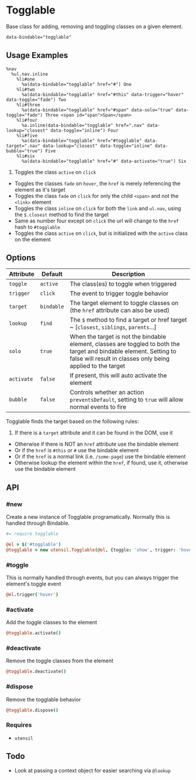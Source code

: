 
# Togglable
Base class for adding, removing and toggling classes on a given element.

```html
data-bindable="togglable"
```

## Usage Examples

<!--~ markup/togglable.html.haml -->
```haml
%nav
  %ul.nav.inline
    %li#one
      %a(data-bindable="togglable" href="#") One
    %li#two
      %a(data-bindable="togglable" href="#this" data-trigger="hover" data-toggle="fade") Two
    %li#three
      %a(data-bindable="togglable" href="#span" data-solo="true" data-toggle="fade") Three <span id="span">Span</span>
    %li#four
      %a.inline(data-bindable="togglable" href=".nav" data-lookup="closest" data-toggle="inline") Four
    %li#five
      %a(data-bindable="togglable" href="#togglable" data-target=".nav" data-lookup="closest" data-toggle="inline" data-bubble="true") Five
    %li#six
      %a(data-bindable="togglable" href="#" data-activate="true") Six
```
<!-- end -->

1. Toggles the class `active` on `click`
- Toggles the classes `fade` on `hover`, the `href` is merely referencing the element as it's target
- Toggles the class `fade` on `click` for only the child `<span>` and not the `<link>` element
- Toggles the class `inline` on `click` for both the `link` and `ul.nav`, using the `$.closest` method to find the target
- Same as number four except on `click` the url will change to the `href` hash to `#togglable`
- Toggles the class `active` on `click`, but is initialized with the `active` class on the element


## Options

Attribute  | Default            | Description
---------- | ------------------ | -------------------------------------------
`toggle`   | `active`           | The class(es) to toggle when triggered
`trigger`  | `click`            | The event to trigger toggle behavior
`target`   | `bindable`         | The target element to toggle classes on (the `href` attribute can also be used)
`lookup`   | `find`             | The `$` method to find a target or href target ~ [`closest`, `siblings`, `parents`...]
`solo`     | `true`             | When the target is not the bindable element, classes are toggled to both the target and bindable element. Setting to false will result in classes only being applied to the target
`activate` | `false`            | If present, this will auto activate the element
`bubble`   | `false`            | Controls whether an action `preventsDefault`, setting to `true` will allow normal events to fire

Togglable finds the target based on the following rules:

1. If there is a `target` attribute and it can be found in the DOM, use it
- Otherwise if there is NOT an `href` attribute use the bindable element
- Or if the `href` is `#this` or `#` use the bindable element
- Or if the `href` is a normal link (i.e. `/some-page`) use the bindable element
- Otherwise lookup the element within the `href`, if found, use it, otherwise use the bindable element

## API

### #new
Create a new instance of Togglable programatically. Normally this is
handled through Bindable. 

```coffee
#= require togglable

@el = $('#togglable')
@togglable = new utensil.Togglable(@el, {toggle: 'show', trigger: 'hover'})
```

### #toggle
This is normally handled through events, but you can always trigger the
element's toggle event

```coffee
@el.trigger('hover')
```

### #activate
Add the toggle classes to the element

```coffee
@togglable.activate()
```

### #deactivate
Remove the toggle classes from the element

```coffee
@togglable.deactivate()
```

### #dispose
Remove the togglable behavior

```coffee
@togglable.dispose()
```

### Requires
- `utensil`

## Todo
- Look at passing a context object for easier searching via `@lookup`

